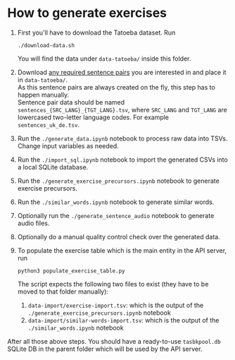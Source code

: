 # How to generate exercises

1. First you'll have to download the Tatoeba dataset. Run
   ```shell
   ./download-data.sh
   ```
   You will find the data under `data-tatoeba/` inside this folder. 
   
2. Download [any required sentence pairs](https://tatoeba.org/en/downloads) you are interested in and place it in `data-tatoeba/`.\
   As this sentence pairs are always created on the fly, this step has to happen manually.\
   Sentence pair data should be named `sentences_{SRC_LANG}_{TGT_LANG}.tsv`, where `SRC_LANG` and `TGT_LANG` are lowercased two-letter language codes.
   For example `sentences_uk_de.tsv`.

3. Run the `./generate_data.ipynb` notebook to process raw data into TSVs. Change input variables as needed.

4. Run the `./import_sql.ipynb` notebook to import the generated CSVs into a local SQLite database.

5. Run the `./generate_exercise_precursors.ipynb` notebook to generate exercise precursors.

6. Run the `./similar_words.ipynb` notebook to generate similar words.

7. Optionally run the `./generate_sentence_audio` notebook to generate audio files.

8. Optionally do a manual quality control check over the generated data.

9. To populate the exercise table which is the main entity in the API server, run
   ```shell
   python3 populate_exercise_table.py
   ```
   The script expects the following two files to exist (they have to be moved to that folder manually): 
   1. `data-import/exercise-import.tsv`: which is the output of the `./generate_exercise_precursors.ipynb` notebook 
   2. `data-import/similar-words-import.tsv`: which is the output of the `./similar_words.ipynb` notebook

After all those above steps. You should have a ready-to-use `tasbkpool.db` SQLite DB in the parent folder which
will be used by the API server.
